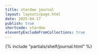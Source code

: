 ```yaml
---
title: stardew journal
layout: layouts/page.html
date: 2025-04-17
publish: true
shortcode: stardew
eleventyExcludeFromCollections: true
---
```


{% include "partials/shelf/journal.html" %}